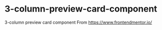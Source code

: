 # 3-column-preview-card-component
3-column preview card component From https://www.frontendmentor.io/
